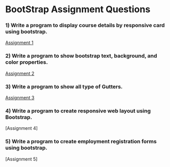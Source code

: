 # BootStrap Assignment Questions

### 1) Write a program to display course details by responsive card using bootstrap.
[Assignment 1](./Que1/index.html)

### 2) Write a program to show bootstrap text, background, and color properties.
[Assignment 2](./Que2/index.html)

### 3) Write a program to show all type of Gutters.
[Assignment 3](./Que3/index.html)

### 4) Write a program to create responsive web layout using Bootstrap.
[Assignment 4]

### 5) Write a program to create employment registration forms using bootstrap.
[Assignment 5]